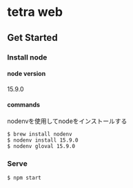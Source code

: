 # tetra web
## Get Started
### Install node
#### node version
15.9.0
#### commands
nodenvを使用してnodeをインストールする
```
$ brew install nodenv
$ nodenv install 15.9.0
$ nodenv gloval 15.9.0
```

### Serve
```
$ npm start
```
